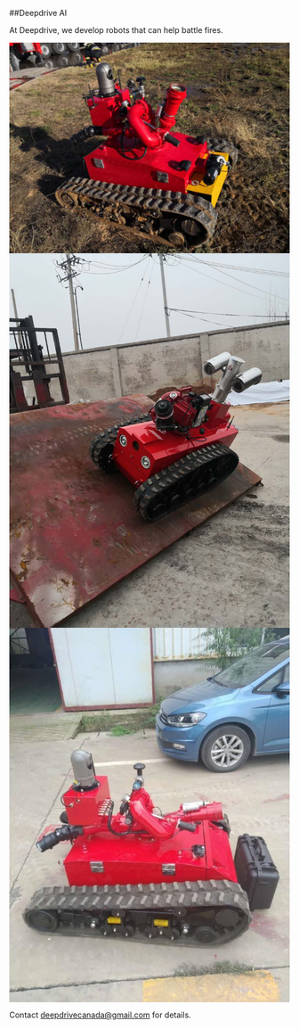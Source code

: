 ##Deepdrive AI

At Deepdrive, we develop robots that can help battle fires. 
<div align="center">
<img align="center" src="image1.jpeg" alt="hi" class="inline"/>
</div>

<div align="center">
<img align="center" src="image5.jpeg" alt="hi" class="inline"/>
</div>

<div align="center">
<img align="center" src="image6.jpeg" alt="hi" class="inline"/>
</div>

Contact deepdrivecanada@gmail.com for details. 

